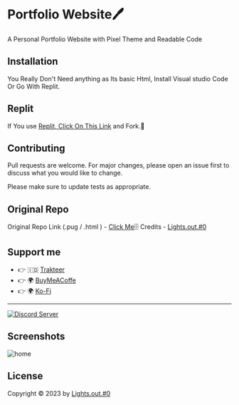 # Portfolio Website🖊️

A Personal Portfolio Website with Pixel Theme and Readable Code

## Installation

You Really Don't Need anything as Its basic Html, Install Visual studio Code Or Go With Replit.

## Replit

If You use [Replit, Click On This Link]() and Fork.🍴

## Contributing
Pull requests are welcome. For major changes, please open an issue first to discuss what you would like to change.

Please make sure to update tests as appropriate.

## Original Repo
Original Repo Link (.pug / .html ) - [Click Me](https://github.com/anas-ike/port-file/)🗄️
Credits - [Lights.out.#0](https://github.com/anas-ike)

## Support me

- 👉 🇮🇩 [Trakteer](https://trakteer.id/)
- 👉 🌍 [BuyMeACoffe](https://www.buymeacoffee.com/)
- 👉 🌍 [Ko-Fi](https://ko-fi.com/)

---

<a href="https://discord.com/invite/PqVQgXTweC">
  <img src="https://invidget.switchblade.xyz/PqVQgXTweC" alt="Discord Server">
</a>


## Screenshots

![home](https://media.discordapp.net/attachments/1091192083852828744/1109948128683110530/Screenshot_2023-05-22_at_03-48-26_L_RMN.png?width=806&height=401)

## License
Copyright © 2023 by [Lights.out.#0](https://lightsout.theelf.tech/)






